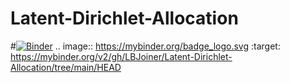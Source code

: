 # Latent-Dirichlet-Allocation
#[![Binder](https://mybinder.org/badge_logo.svg)](https://mybinder.org/v2/gh/LBJoiner/Latent-Dirichlet-Allocation/tree/main/HEAD)
.. image:: https://mybinder.org/badge_logo.svg
 :target: https://mybinder.org/v2/gh/LBJoiner/Latent-Dirichlet-Allocation/tree/main/HEAD
